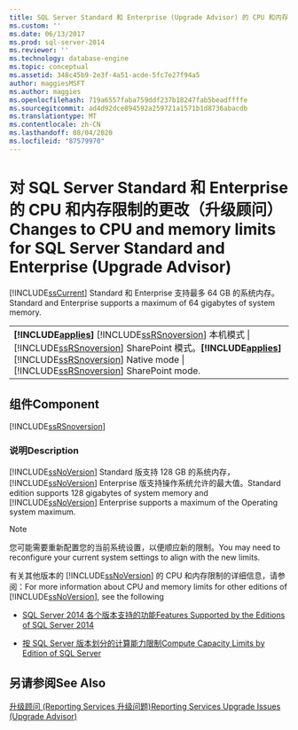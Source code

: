 ```yaml
---
title: SQL Server Standard 和 Enterprise (Upgrade Advisor) 的 CPU 和内存限制的更改 |Microsoft Docs
ms.custom: ''
ms.date: 06/13/2017
ms.prod: sql-server-2014
ms.reviewer: ''
ms.technology: database-engine
ms.topic: conceptual
ms.assetid: 348c45b9-2e3f-4a51-acde-5fc7e27f94a5
author: maggiesMSFT
ms.author: maggies
ms.openlocfilehash: 719a6557faba759ddf237b18247fab5beadffffe
ms.sourcegitcommit: ad4d92dce894592a259721a1571b1d8736abacdb
ms.translationtype: MT
ms.contentlocale: zh-CN
ms.lasthandoff: 08/04/2020
ms.locfileid: "87579970"
---
```

# <a name="changes-to-cpu-and-memory-limits-for-sql-server-standard-and-enterprise-upgrade-advisor"></a><span data-ttu-id="10c3b-102">对 SQL Server Standard 和 Enterprise 的 CPU 和内存限制的更改（升级顾问）</span><span class="sxs-lookup"><span data-stu-id="10c3b-102">Changes to CPU and memory limits for SQL Server Standard and Enterprise (Upgrade Advisor)</span></span>
  [!INCLUDE[ssCurrent](../../includes/sscurrent-md.md)] <span data-ttu-id="10c3b-103">Standard 和 Enterprise 支持最多 64 GB 的系统内存。</span><span class="sxs-lookup"><span data-stu-id="10c3b-103">Standard and Enterprise supports a maximum of 64 gigabytes of system memory.</span></span>  
  
||  
|-|  
|<span data-ttu-id="10c3b-104">**[!INCLUDE[applies](../../includes/applies-md.md)]** [!INCLUDE[ssRSnoversion](../../includes/ssrsnoversion-md.md)] 本机模式 &#124; [!INCLUDE[ssRSnoversion](../../includes/ssrsnoversion-md.md)] SharePoint 模式。</span><span class="sxs-lookup"><span data-stu-id="10c3b-104">**[!INCLUDE[applies](../../includes/applies-md.md)]**  [!INCLUDE[ssRSnoversion](../../includes/ssrsnoversion-md.md)] Native mode &#124; [!INCLUDE[ssRSnoversion](../../includes/ssrsnoversion-md.md)] SharePoint mode.</span></span>|  
  
## <a name="component"></a><span data-ttu-id="10c3b-105">组件</span><span class="sxs-lookup"><span data-stu-id="10c3b-105">Component</span></span>  
 [!INCLUDE[ssRSnoversion](../../includes/ssrsnoversion-md.md)]  
  
### <a name="description"></a><span data-ttu-id="10c3b-106">说明</span><span class="sxs-lookup"><span data-stu-id="10c3b-106">Description</span></span>  
 [!INCLUDE[ssNoVersion](../../includes/ssnoversion-md.md)] <span data-ttu-id="10c3b-107">Standard 版支持 128 GB 的系统内存，[!INCLUDE[ssNoVersion](../../includes/ssnoversion-md.md)] Enterprise 版支持操作系统允许的最大值。</span><span class="sxs-lookup"><span data-stu-id="10c3b-107">Standard edition supports 128 gigabytes of system memory and [!INCLUDE[ssNoVersion](../../includes/ssnoversion-md.md)] Enterprise supports a maximum of the Operating system maximum.</span></span>  
  
> [!NOTE]  
>  <span data-ttu-id="10c3b-108">您可能需要重新配置您的当前系统设置，以便顺应新的限制。</span><span class="sxs-lookup"><span data-stu-id="10c3b-108">You may need to reconfigure your current system settings to align with the new limits.</span></span>  
  
 <span data-ttu-id="10c3b-109">有关其他版本的 [!INCLUDE[ssNoVersion](../../includes/ssnoversion-md.md)] 的 CPU 和内存限制的详细信息，请参阅：</span><span class="sxs-lookup"><span data-stu-id="10c3b-109">For more information about CPU and memory limits for other editions of [!INCLUDE[ssNoVersion](../../includes/ssnoversion-md.md)], see the following</span></span>  
  
-   [<span data-ttu-id="10c3b-110">SQL Server 2014 各个版本支持的功能</span><span class="sxs-lookup"><span data-stu-id="10c3b-110">Features Supported by the Editions of SQL Server 2014</span></span>](../../../2014/getting-started/features-supported-by-the-editions-of-sql-server-2014.md)  
  
-   [<span data-ttu-id="10c3b-111">按 SQL Server 版本划分的计算能力限制</span><span class="sxs-lookup"><span data-stu-id="10c3b-111">Compute Capacity Limits by Edition of SQL Server</span></span>](../compute-capacity-limits-by-edition-of-sql-server.md)  
  
## <a name="see-also"></a><span data-ttu-id="10c3b-112">另请参阅</span><span class="sxs-lookup"><span data-stu-id="10c3b-112">See Also</span></span>  
 [<span data-ttu-id="10c3b-113">升级顾问 &#40;Reporting Services 升级问题&#41;</span><span class="sxs-lookup"><span data-stu-id="10c3b-113">Reporting Services Upgrade Issues &#40;Upgrade Advisor&#41;</span></span>](../../../2014/sql-server/install/reporting-services-upgrade-issues-upgrade-advisor.md)  
  
  
